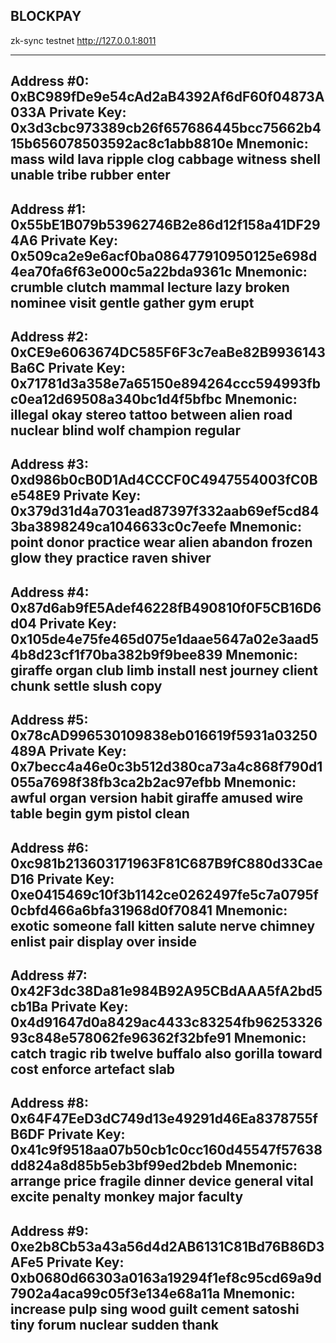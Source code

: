 ## BLOCKPAY

zk-sync testnet
<http://127.0.0.1:8011>

----------------------------------------

Address #0:     0xBC989fDe9e54cAd2aB4392Af6dF60f04873A033A
Private Key:    0x3d3cbc973389cb26f657686445bcc75662b415b656078503592ac8c1abb8810e
Mnemonic:       mass wild lava ripple clog cabbage witness shell unable tribe rubber enter
----------------------------------------

Address #1:     0x55bE1B079b53962746B2e86d12f158a41DF294A6
Private Key:    0x509ca2e9e6acf0ba086477910950125e698d4ea70fa6f63e000c5a22bda9361c
Mnemonic:       crumble clutch mammal lecture lazy broken nominee visit gentle gather gym erupt
----------------------------------------

Address #2:     0xCE9e6063674DC585F6F3c7eaBe82B9936143Ba6C
Private Key:    0x71781d3a358e7a65150e894264ccc594993fbc0ea12d69508a340bc1d4f5bfbc
Mnemonic:       illegal okay stereo tattoo between alien road nuclear blind wolf champion regular
----------------------------------------

Address #3:     0xd986b0cB0D1Ad4CCCF0C4947554003fC0Be548E9
Private Key:    0x379d31d4a7031ead87397f332aab69ef5cd843ba3898249ca1046633c0c7eefe
Mnemonic:       point donor practice wear alien abandon frozen glow they practice raven shiver
----------------------------------------

Address #4:     0x87d6ab9fE5Adef46228fB490810f0F5CB16D6d04
Private Key:    0x105de4e75fe465d075e1daae5647a02e3aad54b8d23cf1f70ba382b9f9bee839
Mnemonic:       giraffe organ club limb install nest journey client chunk settle slush copy
----------------------------------------

Address #5:     0x78cAD996530109838eb016619f5931a03250489A
Private Key:    0x7becc4a46e0c3b512d380ca73a4c868f790d1055a7698f38fb3ca2b2ac97efbb
Mnemonic:       awful organ version habit giraffe amused wire table begin gym pistol clean
----------------------------------------

Address #6:     0xc981b213603171963F81C687B9fC880d33CaeD16
Private Key:    0xe0415469c10f3b1142ce0262497fe5c7a0795f0cbfd466a6bfa31968d0f70841
Mnemonic:       exotic someone fall kitten salute nerve chimney enlist pair display over inside
----------------------------------------

Address #7:     0x42F3dc38Da81e984B92A95CBdAAA5fA2bd5cb1Ba
Private Key:    0x4d91647d0a8429ac4433c83254fb9625332693c848e578062fe96362f32bfe91
Mnemonic:       catch tragic rib twelve buffalo also gorilla toward cost enforce artefact slab
----------------------------------------

Address #8:     0x64F47EeD3dC749d13e49291d46Ea8378755fB6DF
Private Key:    0x41c9f9518aa07b50cb1c0cc160d45547f57638dd824a8d85b5eb3bf99ed2bdeb
Mnemonic:       arrange price fragile dinner device general vital excite penalty monkey major faculty
----------------------------------------

Address #9:     0xe2b8Cb53a43a56d4d2AB6131C81Bd76B86D3AFe5
Private Key:    0xb0680d66303a0163a19294f1ef8c95cd69a9d7902a4aca99c05f3e134e68a11a
Mnemonic:       increase pulp sing wood guilt cement satoshi tiny forum nuclear sudden thank
----------------------------------------
